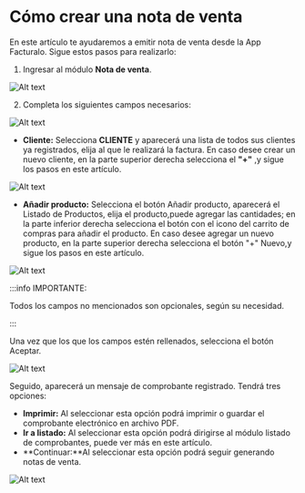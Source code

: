 # Cómo crear una nota de venta

En este artículo te ayudaremos a emitir nota de venta desde la App Facturalo. Sigue estos pasos para realizarlo:

1. Ingresar al módulo **Nota de venta**.

![Alt text](img/notasdeventa1.jpg)

2. Completa los siguientes campos necesarios:

![Alt text](img/nota_de_ventas.jpg)

- **Cliente:** Selecciona **CLIENTE** y aparecerá una lista de todos sus clientes ya registrados, elija al que le realizará la factura. En caso desee crear un nuevo cliente, en la parte superior derecha selecciona el **"+"** ,y sigue los pasos en este artículo.

![Alt text](img/app4.jpeg)

- **Añadir producto:** Selecciona el botón Añadir producto, aparecerá el Listado de Productos, elija el producto,puede agregar las cantidades; en la parte inferior derecha selecciona el botón con el icono del carrito de compras para añadir el producto. En caso desee agregar un nuevo producto, en la parte superior derecha selecciona el botón "+" Nuevo,y sigue los pasos en este artículo.

![Alt text](img/app6.jpeg)

:::info IMPORTANTE:

Todos los campos no mencionados son opcionales, según su necesidad.

:::

Una vez que los que los campos estén rellenados, selecciona el botón Aceptar.

![Alt text](img/nota_de_ventas.jpg)

Seguido, aparecerá un mensaje de comprobante registrado. Tendrá tres opciones:

- **Imprimir:** Al seleccionar esta opción podrá imprimir o guardar el comprobante electrónico en archivo PDF.
- **Ir a listado:** Al seleccionar esta opción podrá dirigirse al módulo listado de comprobantes, puede ver más en este artículo.
- **Continuar:**Al seleccionar esta opción podrá seguir generando notas de venta.

![Alt text](img/notaventa3.jpg)
